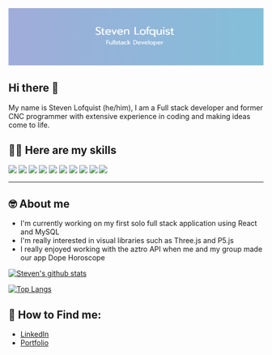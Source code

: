 ![Gh banner](gh-banner.PNG)

## Hi there 👋


My name is Steven Lofquist (he/him), I am a Full stack developer and former CNC programmer with extensive experience in coding and making ideas come to life.



## 👨‍💻 Here are my skills 

<p>
<img src=https://img.shields.io/badge/Code-JavaScipt-yellow/>
<img src=https://img.shields.io/badge/Code-React-yellow/>
<img src=https://img.shields.io/badge/Database-MySQL-yellow/>
<img src=https://img.shields.io/badge/Database-MongDB-yellow/>
<img src=https://img.shields.io/badge/Framework-Express-yellow/>
<img src=https://img.shields.io/badge/Code-CSS-yellow/>
<img src=https://img.shields.io/badge/Code-CSS-yellow/>
<img src=https://img.shields.io/badge/ORM-Sequelize-yellow/> 
<img src=https://img.shields.io/badge/ODM-Mongoose-yellow/> 
<img src=https://img.shields.io/badge/Shell-Bash-yellow/>
<p>

---
## 🤓 About me
* I'm currently working on my first solo full stack application using React and MySQL 
* I'm really interested in visual libraries such as Three.js and P5.js
* I really enjoyed working with the aztro API when me and my group made our app Dope Horoscope

[![Steven's github stats](https://github-readme-stats.vercel.app/api?username=StevenLof777&count_private=false&show_icons=true&theme=radical&hide_rank=false)](https://github.com/StevenLof777/StevenLof777)

[![Top Langs](https://github-readme-stats.vercel.app/api/top-langs/?username=StevenLof777)](https://github.com/StevenLof777/StevenLof777)


## 👀 How to Find me: 
* [LinkedIn](https://www.linkedin.com/in/steven-lofquist-49312a19b/)
* [Portfolio](https://steven-lofquist.herokuapp.com/)
